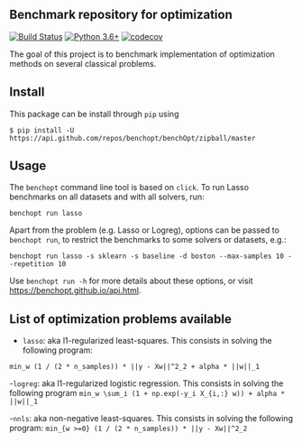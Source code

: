## Benchmark repository for optimization

[![Build Status](https://dev.azure.com/benchopt/benchopt/_apis/build/status/benchopt.benchOpt?branchName=master)](https://dev.azure.com/benchopt/benchopt/_build/latest?definitionId=1&branchName=master)
[![Python 3.6+](https://img.shields.io/badge/python-3.6%2B-blue)](https://www.python.org/downloads/release/python-360/)
[![codecov](https://codecov.io/gh/benchopt/benchOpt/branch/master/graph/badge.svg)](https://codecov.io/gh/benchopt/benchOpt)

The goal of this project is to benchmark implementation of optimization methods on several classical problems.


Install
--------

This package can be install through `pip` using

```
$ pip install -U https://api.github.com/repos/benchopt/benchOpt/zipball/master
```

Usage
-----

The `benchopt` command line tool is based on `click`. To run Lasso benchmarks on all datasets and with all solvers, run:

```
benchopt run lasso
```

Apart from the problem (e.g. Lasso or Logreg), options can be passed to `benchopt run`, to restrict the benchmarks to some solvers or datasets, e.g.:

```
benchopt run lasso -s sklearn -s baseline -d boston --max-samples 10 --repetition 10
```

Use `benchopt run -h` for more details about these options, or visit https://benchopt.github.io/api.html.



List of optimization problems available
---------------------------------------------------

- `lasso`: aka l1-regularized least-squares. This consists in solving the following program:

```min_w (1 / (2 * n_samples)) * ||y - Xw||^2_2 + alpha * ||w||_1```

-`logreg`: aka l1-regularized logistic regression. This consists in solving the following program
```min_w \sum_i (1 + np.exp(-y_i X_{i,:} w)) + alpha * ||w||_1```

-`nnls`: aka non-negative least-squares. This consists in solving the following program:
```min_{w >=0} (1 / (2 * n_samples)) * ||y - Xw||^2_2```
